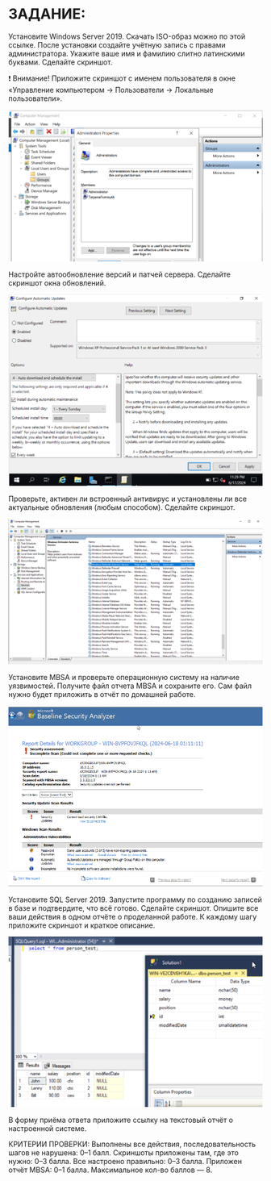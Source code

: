 
# ЗАДАНИЕ: 

Установите Windows Server 2019. Скачать ISO-образ можно по этой ссылке.
После установки создайте учётную запись с правами администратора. Укажите ваше имя и фамилию слитно латинскими буквами. Сделайте скриншот.

❗️ Внимание! Приложите скриншот с именем пользователя в окне «Управление компьютером → Пользователи → Локальные пользователи».

![account](./1_account.png)

Настройте автообновление версий и патчей сервера. Сделайте скриншот окна обновлений.

![](./2_updates.png)

Проверьте, активен ли встроенный антивирус и установлены ли все актуальные обновления (любым способом). Сделайте скриншот.

![](./3_antivirus.png)

Установите MBSA и проверьте операционную систему на наличие уязвимостей. Получите файл отчета MBSA и сохраните его. Сам файл нужно будет приложить в отчёт по домашней работе. 

![](./4_mbsa.png)

Установите SQL Server 2019.  Запустите программу по созданию записей в базе и подтвердите, что всё готово. Сделайте скриншот.
Опишите все ваши действия в одном отчёте о проделанной работе. К каждому шагу приложите скриншот и краткое описание. 
 
 ![](./5_sql.png)


В форму приёма ответа приложите ссылку на текстовый отчёт о настроенной системе.
 

КРИТЕРИИ ПРОВЕРКИ:
Выполнены все действия, последовательность шагов не нарушена: 0–1 балл.
Скриншоты приложены там, где это нужно: 0–3 балла.
Все настроено правильно: 0–3 балла.
Приложен отчёт MBSA: 0–1 балла.
Максимальное кол-во баллов — 8.

